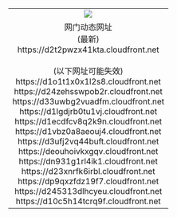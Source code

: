 ﻿<table>
  <tr></tr>
  <tr><td colspan=2 align=center><img src="https://d2t2pwzx41kta.cloudfront.net/Up/oGate.jpg" /></td></tr>
  <tr><td colspan=2 align=center>网门动态网址<br/>(最新)
<br>https://d2t2pwzx41kta.cloudfront.net
<br/><br/>(以下网址可能失效)
<br>https://d1o1t1x0x1l2s8.cloudfront.net
<br>https://d24zehsswpob2r.cloudfront.net
<br>https://d33uwbg2vuadfm.cloudfront.net
<br>https://d1lgdjrb0tu1vj.cloudfront.net
<br>https://d1ecdfcv8q2k9n.cloudfront.net
<br>https://d1vbz0a8aeouj4.cloudfront.net
<br>https://d3ufj2vq44buft.cloudfront.net
<br>https://deouhoivkxgqv.cloudfront.net
<br>https://dn931g1rl4ik1.cloudfront.net
<br>https://d23xnrfk6irbl.cloudfront.net
<br>https://dp9qxzfdz19f7.cloudfront.net
<br>https://d245313dlhcyeu.cloudfront.net
<br>https://d10c5h14tcrq9f.cloudfront.net
    </td>
  </tr>
</table>
